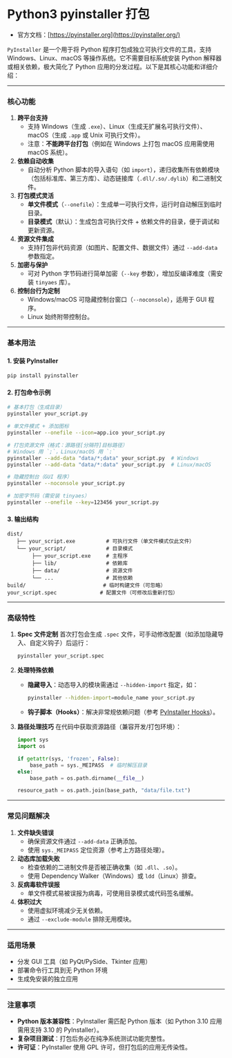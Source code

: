 # Python3 pyinstaller 打包

- 官方文档：[https://pyinstaller.org](https://pyinstaller.org/)


`PyInstaller` 是一个用于将 Python 程序打包成独立可执行文件的工具，支持 Windows、Linux、macOS 等操作系统。它不需要目标系统安装 Python 解释器或相关依赖，极大简化了 Python 应用的分发过程。以下是其核心功能和详细介绍：

------

### **核心功能**

1. **跨平台支持**
   - 支持 Windows（生成 `.exe`）、Linux（生成无扩展名可执行文件）、macOS（生成 `.app` 或 Unix 可执行文件）。
   - 注意：**不能跨平台打包**（例如在 Windows 上打包 macOS 应用需使用 macOS 系统）。
2. **依赖自动收集**
   - 自动分析 Python 脚本的导入语句（如 `import`），递归收集所有依赖模块（包括标准库、第三方库）、动态链接库（`.dll/.so/.dylib`）和二进制文件。
3. **打包模式灵活**
   - **单文件模式**（`--onefile`）：生成单一可执行文件，运行时自动解压到临时目录。
   - **目录模式**（默认）：生成包含可执行文件 + 依赖文件的目录，便于调试和更新资源。
4. **资源文件集成**
   - 支持打包非代码资源（如图片、配置文件、数据文件）通过 `--add-data` 参数指定。
5. **加密与保护**
   - 可对 Python 字节码进行简单加密（`--key` 参数），增加反编译难度（需安装 `tinyaes` 库）。
6. **控制台行为定制**
   - Windows/macOS 可隐藏控制台窗口（`--noconsole`），适用于 GUI 程序。
   - Linux 始终附带控制台。

------

### **基本用法**

#### 1. 安装 PyInstaller

```bash
pip install pyinstaller
```

#### 2. 打包命令示例

```bash
# 基本打包（生成目录）
pyinstaller your_script.py

# 单文件模式 + 添加图标
pyinstaller --onefile --icon=app.ico your_script.py

# 打包资源文件（格式：源路径[分隔符]目标路径）
# Windows 用 `;`，Linux/macOS 用 `:`
pyinstaller --add-data "data/*;data" your_script.py  # Windows
pyinstaller --add-data "data/*:data" your_script.py  # Linux/macOS

# 隐藏控制台（GUI 程序）
pyinstaller --noconsole your_script.py

# 加密字节码（需安装 tinyaes）
pyinstaller --onefile --key=123456 your_script.py
```

#### 3. 输出结构

```
dist/
   ├── your_script.exe          # 可执行文件（单文件模式仅此文件）
   └── your_script/             # 目录模式
        ├── your_script.exe     # 主程序
        ├── lib/                # 依赖库
        ├── data/               # 资源文件
        └── ...                 # 其他依赖
build/                         # 临时构建文件（可忽略）
your_script.spec              # 配置文件（可修改后重新打包）
```

------

### **高级特性**

1. **Spec 文件定制**
   首次打包会生成 `.spec` 文件，可手动修改配置（如添加隐藏导入、自定义钩子）后运行：

   ```bash
   pyinstaller your_script.spec
   ```

2. **处理特殊依赖**

   - **隐藏导入**：动态导入的模块需通过 `--hidden-import` 指定，如：

     ```bash
     pyinstaller --hidden-import=module_name your_script.py
     ```

   - **钩子脚本（Hooks）**：解决非常规依赖问题（参考 [PyInstaller Hooks](https://pyinstaller.org/en/stable/hooks.html)）。

3. **路径处理技巧**
   在代码中获取资源路径（兼容开发/打包环境）：

   ```python
   import sys
   import os
   
   if getattr(sys, 'frozen', False):
       base_path = sys._MEIPASS  # 临时解压目录
   else:
       base_path = os.path.dirname(__file__)
   
   resource_path = os.path.join(base_path, "data/file.txt")
   ```

------

### **常见问题解决**

1. **文件缺失错误**
   - 确保资源文件通过 `--add-data` 正确添加。
   - 使用 `sys._MEIPASS` 定位资源（参考上方路径处理）。
2. **动态库加载失败**
   - 检查依赖的二进制文件是否被正确收集（如 `.dll`、`.so`）。
   - 使用 Dependency Walker（Windows）或 `ldd`（Linux）排查。
3. **反病毒软件误报**
   - 单文件模式易被误报为病毒，可使用目录模式或代码签名缓解。
4. **体积过大**
   - 使用虚拟环境减少无关依赖。
   - 通过 `--exclude-module` 排除无用模块。

------

### **适用场景**

- 分发 GUI 工具（如 PyQt/PySide、Tkinter 应用）
- 部署命令行工具到无 Python 环境
- 生成免安装的独立应用

------

### **注意事项**

- **Python 版本兼容性**：PyInstaller 需匹配 Python 版本（如 Python 3.10 应用需用支持 3.10 的 PyInstaller）。
- **复杂项目测试**：打包后务必在纯净系统测试功能完整性。
- **许可证**：PyInstaller 使用 GPL 许可，但打包后的应用无传染性。

